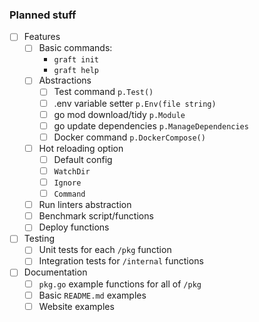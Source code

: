 ### Planned stuff

- [ ] Features
    - [ ] Basic commands:
      - `graft init`
      - `graft help`
    - [ ] Abstractions
      - [ ] Test command `p.Test()`
      - [ ] .env variable setter `p.Env(file string)`
      - [ ] go mod download/tidy `p.Module` 
      - [ ] go update dependencies `p.ManageDependencies`
      - [ ] Docker command `p.DockerCompose()`
    - [ ] Hot reloading option
      - [ ] Default config
      - [ ] `WatchDir`
      - [ ] `Ignore`
      - [ ] `Command`
    - [ ] Run linters abstraction
    - [ ] Benchmark script/functions
    - [ ] Deploy functions
- [ ] Testing
    - [ ] Unit tests for each `/pkg` function
    - [ ] Integration tests for `/internal` functions
- [ ] Documentation
    - [ ] `pkg.go` example functions for all of `/pkg`
    - [ ] Basic `README.md` examples
    - [ ] Website examples
